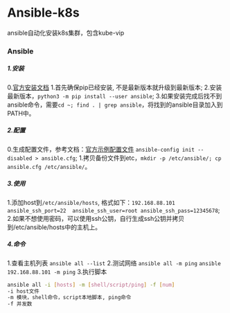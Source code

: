 # Ansible-k8s
ansible自动化安装k8s集群，包含kube-vip

### Ansible
##### 1.安装
0.[官方安装文档](https://docs.ansible.com/ansible/latest/installation_guide/intro_installation.html#selecting-an-ansible-package-and-version-to-install)
1.首先确保pip已经安装, 不是最新版本就升级到最新版本;
2.安装最新版本，`python3 -m pip install --user ansible`; 
3.如果安装完成后找不到ansible命令，需要`cd ~; find . | grep ansible`，将找到的ansible目录加入到PATH中。

##### 2.配置
0.生成配置文件，参考文档：[官方示例配置文件](https://github.com/ansible/ansible/blob/devel/examples/ansible.cfg)
`ansible-config init --disabled > ansible.cfg`;
1.拷贝备份文件到etc，`mkdir -p /etc/ansible/; cp ansible.cfg /etc/ansible/`。

##### 3.使用
1.添加host到`/etc/ansible/hosts`, 格式如下：`192.168.88.101 ansible_ssh_port=22  ansible_ssh_user=root ansible_ssh_pass=12345678`;
2.如果不想使用密码，可以使用ssh公钥，自行生成ssh公钥并拷贝到/etc/ansible/hosts中的主机上。

##### 4.命令
1.查看主机列表
`ansible all --list`
2.测试网络
`ansible all -m ping`
`ansible 192.168.88.101 -m ping`
3.执行脚本
```bash
ansible all -i [hosts] -m [shell/script/ping] -f [num]
-i host文件
-m 模块，shell命令，script本地脚本, ping命令
-f 并发数
```
